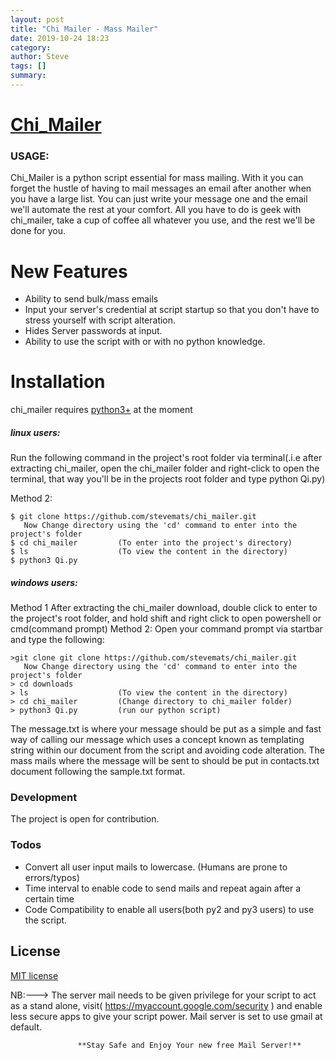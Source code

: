 ```yaml
---
layout: post
title: "Chi Mailer - Mass Mailer"
date: 2019-10-24 18:23
category: 
author: Steve
tags: []
summary: 
---
```


#  [Chi_Mailer](https://github.com/stevemats/chi_mailer)

### USAGE:

Chi_Mailer is a  python script essential for mass mailing. With it you can forget the
hustle of having to mail messages an email after another when you have a large list. 
You can just write your message one and the email we'll automate the rest at your comfort.
All you have to do is geek with chi_mailer, take a cup of coffee all whatever you
use, and the rest we'll be done for you.

# New Features

- Ability to send bulk/mass emails
- Input your server's credential at script startup so that you don't have to stress yourself with script alteration.
- Hides Server passwords at input.
- Ability to use the script with or with no python knowledge.
 
# Installation
chi_mailer requires [python3+](https://python.org/) at the moment

##### linux users:

Run the following command in the project's root folder via terminal(.i.e after
extracting chi_mailer, open the chi_mailer folder and right-click to open the
terminal, that way you'll be in the projects root folder and type python Qi.py)

Method 2:
~~~
$ git clone https://github.com/stevemats/chi_mailer.git
   Now Change directory using the 'cd' command to enter into the project's folder
$ cd chi_mailer         (To enter into the project's directory)
$ ls                    (To view the content in the directory)
$ python3 Qi.py
~~~

##### windows users:

Method 1
After extracting the chi_mailer download, double click to enter to the project's
root folder, and hold shift and right click to open powershell or cmd(command prompt)
Method 2:
Open your command prompt via startbar and type the following:
~~~
>git clone git clone https://github.com/stevemats/chi_mailer.git
   Now Change directory using the 'cd' command to enter into the project's folder
> cd downloads
> ls                    (To view the content in the directory)
> cd chi_mailer         (Change directory to chi_mailer folder)
> python3 Qi.py         (run our python script)
~~~

The message.txt is where your message should be put as a simple and fast way of calling our message  which uses a concept known as templating string within our document from the script and avoiding code alteration.
The mass mails where the message will be sent to should be put in contacts.txt    document following the sample.txt format.

### Development

The project is open for contribution.

### Todos

- Convert all user input mails to lowercase. (Humans are prone to errors/typos)
- Time interval to enable code to send mails and repeat again after a certain time
- Code Compatibility to enable all users(both py2 and py3 users) to use the script.

License
----

[MIT license](https://opensource.org/licenses/MIT)

NB:---> The server mail needs to be given privilege for your script to act as a stand alone,
        visit( https://myaccount.google.com/security ) and enable less secure apps to give your
        script power. Mail server is set to use gmail at default.


                   **Stay Safe and Enjoy Your new free Mail Server!**
